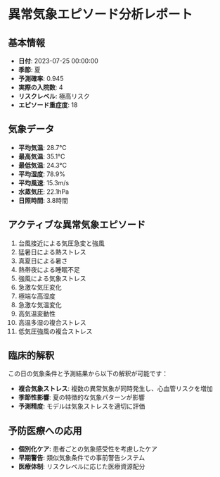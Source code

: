 # 異常気象エピソード分析レポート

## 基本情報
- **日付**: 2023-07-25 00:00:00
- **季節**: 夏
- **予測確率**: 0.945
- **実際の入院数**: 4
- **リスクレベル**: 極高リスク
- **エピソード重症度**: 18

## 気象データ
- **平均気温**: 28.7°C
- **最高気温**: 35.1°C
- **最低気温**: 24.3°C
- **平均湿度**: 78.9%
- **平均風速**: 15.3m/s
- **水蒸気圧**: 22.1hPa
- **日照時間**: 3.8時間

## アクティブな異常気象エピソード
1. 台風接近による気圧急変と強風
2. 猛暑日による熱ストレス
3. 真夏日による暑さ
4. 熱帯夜による睡眠不足
5. 強風による気象ストレス
6. 急激な気圧変化
7. 極端な高湿度
8. 急激な気温変化
9. 高気温変動性
10. 高温多湿の複合ストレス
11. 低気圧強風の複合ストレス

## 臨床的解釈
この日の気象条件と予測結果から以下の解釈が可能です：

- **複合気象ストレス**: 複数の異常気象が同時発生し、心血管リスクを増加
- **季節性影響**: 夏の特徴的な気象パターンが影響
- **予測精度**: モデルは気象ストレスを適切に評価

## 予防医療への応用
- **個別化ケア**: 患者ごとの気象感受性を考慮したケア
- **早期警告**: 類似気象条件での事前警告システム
- **医療体制**: リスクレベルに応じた医療資源配分
